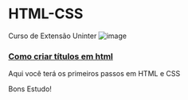 # HTML-CSS
Curso de Extensão Uninter
![image](https://user-images.githubusercontent.com/110052448/181071912-c17aa707-9aa5-4212-adcd-094f5d1da2dd.png)


<h3> <a href="HTML-CSS/Códigos/títulos.html">Como criar títulos em html</a></h3>
Aqui você terá os primeiros passos em HTML e CSS

Bons Estudo!
